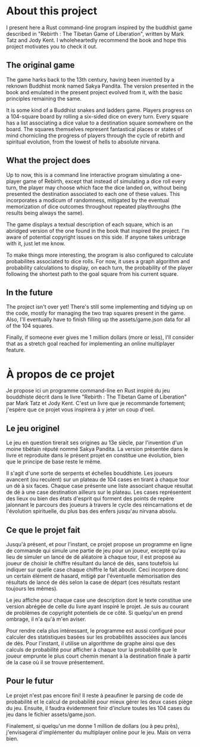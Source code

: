 # About this project

I present here a Rust command-line program inspired by the buddhist game described in "Rebirth : The Tibetan Game of Liberation", written by Mark Tatz and Jody Kent. I wholeheartedly recommend the book and hope this project motivates you to check it out.

## The original game

The game harks back to the 13th century, having been invented by a reknown Buddhist monk named Sakya Pandita. The version presented in the book and emulated in the present project evolved from it, with the basic principles remaining the same.

It is some kind of a Buddhist snakes and ladders game. Players progress on a 104-square board by rolling a six-sided dice on every turn. Every square has a list associating a dice value to a destination square somewhere on the board. The squares themselves represent fantastical places or states of mind chornicling the progress of players through the cycle of rebirth and spiritual evolution, from the lowest of hells to absolute nirvana.

## What the project does

Up to now, this is a command line interactive program simulating a one-player game of Rebirth, except that instead of simulating a dice roll every turn, the player may choose which face the dice landed on, without being presented the destination associated to each one of these values. This incorporates a modicum of randomness, mitigated by the eventual memorization of dice outcomes throughout repeated playthroughs (the results being always the same).

The game displays a textual description of each square, which is an abridged version of the one found in the book that inspired the project. I'm aware of potential copyright issues on this side. If anyone takes umbrage with it, just let me know.

To make things more interesting, the program is also configured to calculate probabilites associated to dice rolls. For now, it uses a graph algorithm and probability calculations to display, on each turn, the probability of the player following the shortest path to the goal square from his current square.

## In the future

The project isn't over yet! There's still some implementing and tidying up on the code, mostly for managing the two trap squares present in the game. Also, I'll eventually have to finish filling up the assets/game.json data for all of the 104 squares.

Finally, if someone ever gives me 1 million dollars (more or less), I'll consider that as a stretch goal reached for implementing an online multiplayer feature.


# À propos de ce projet

Je propose ici un programme command-line en Rust inspiré du jeu bouddhiste décrit dans le livre "Rebirth : The Tibetan Game of Liberation" par Mark Tatz et Jody Kent. C'est un livre que je recommande fortement; j'espère que ce projet vous inspirera à y jeter un coup d'oeil.

## Le jeu originel 

Le jeu en question tirerait ses origines au 13e siècle, par l'invention d'un moine tibétain réputé nommé Sakya Pandita. La version présentée dans le livre et reproduite dans le présent projet en constitue une évolution, bien que le principe de base reste le même.

Il s'agit d'une sorte de serpents et échelles bouddhiste. Les joueurs avancent (ou reculent) sur un plateau de 104 cases en tirant à chaque tour un dé à six faces. Chaque case présente une liste associant chaque résultat de dé à une case destination ailleurs sur le plateau. Les cases représentent des lieux ou bien des états d'esprit qui forment des points de repère jalonnant le parcours des joueurs à travers le cycle des réincarnations et de l'évolution spirituelle, du plus bas des enfers jusqu'au nirvana absolu.

## Ce que le projet fait

Jusqu'à présent, et pour l'instant, ce projet propose un programme en ligne de commande qui simule une partie de jeu pour un joueur, excepté qu'au lieu de simuler un lancé de dé aléatoire à chaque tour, il est proposé au joueur de choisir le chiffre résultant du lancé de dés, sans toutefois lui indiquer sur quelle case chaque chiffre le fait aboutir. Ceci incorpore donc un certain élément de hasard, mitigé par l'éventuelle mémorisation des résultats de lancé de dés selon la case de départ (ces résultats restant toujours les mêmes).

Le jeu affiche pour chaque case une description dont le texte constitue une version abrégée de celle du livre ayant inspiré le projet. Je suis au courant de problèmes de copyright potentiels de ce côté. Si quelqu'un en prend ombrage, il n'a qu'à m'en aviser.

Pour rendre cela plus intéressant, le programme est aussi configuré pour calculer des statistiques basées sur les probabilités associées aux lancés de dés. Pour l'instant, il utilise un algorithme de graphe ainsi que des calculs de probabilité pour afficher à chaque tour la probabilité que le joueur emprunte le plus court chemin menant à la destination finale à partir de la case où il se trouve présentement. 

## Pour le futur

Le projet n'est pas encore fini! Il reste à peaufiner le parsing de code de probabilité et le calcul de probabilité pour mieux gérer les deux cases piège du jeu. Ensuite, il faudra évidemment finir d'inclure toutes les 104 cases du jeu dans le fichier assets/game.json.

Finalement, si quelqu'un me donne 1 million de dollars (ou à peu près), j'envisagerai d'implémenter du multiplayer online pour le jeu. Mais on verra bien.